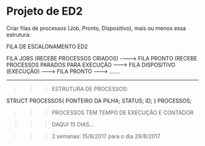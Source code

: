 # Projeto de ED2

Criar filas de processos (Job, Pronto, Dispositivo), mais ou menos essa estrutura:

FILA DE ESCALONAMENTO ED2


FILA JOBS (RECEBE PROCESSOS CRIADOS) ----> FILA PRONTO (RECEBE PROCESSOS PARADOS PARA EXECUÇÃO ---> FILA DISPOSITIVO (EXECUÇÃO) ---> FILA PRONTO ---> .......

************************************************************************************************************

>>> ESTRUTURA DE PROCESSOS:

STRUCT PROCESSOS{
	PONTEIRO DA PILHA;
	STATUS;
	ID;	
} PROCESSOS;

>>> PROCESSOS TEM TEMPO DE EXECUÇÃO E CONTADOR

>>> DAQUI 15 DIAS...

>>> 2 semanas: 15/8/2017 para o dia 29/8/2017
